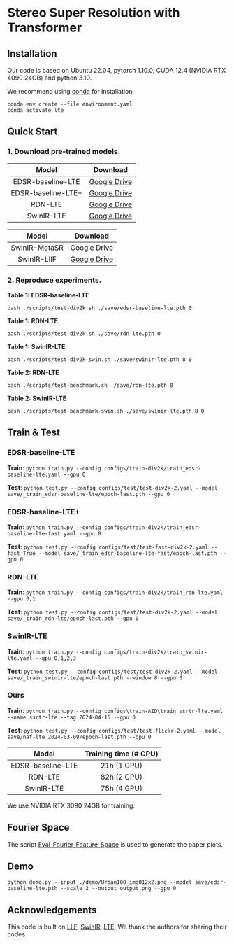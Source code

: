 # Stereo Super Resolution with Transformer


## Installation

Our code is based on Ubuntu 22.04, pytorch 1.10.0, CUDA 12.4 (NVIDIA RTX 4090 24GB) and python 3.10.

We recommend using [conda](https://www.anaconda.com/distribution/) for installation:

```
conda env create --file environment.yaml
conda activate lte
```


## Quick Start

### 1. Download pre-trained models.

Model|Download
:-:|:-:
EDSR-baseline-LTE|[Google Drive](https://drive.google.com/file/d/108-wQJOTR41JNn_2Q-5X4p07DvgrBNSB/view?usp=sharing)
EDSR-baseline-LTE+|[Google Drive](https://drive.google.com/file/d/1k_BWZWC4tvWA0WouViHAicdTg0pHBp-W/view?usp=sharing)
RDN-LTE|[Google Drive](https://drive.google.com/file/d/1fdj5cvSopIqFi74x9rofPP9O_2HfSp7K/view?usp=sharing)
SwinIR-LTE|[Google Drive](https://drive.google.com/file/d/1DnrL86pUKwRXNLOxoK_GJdrP6IZ3y9nH/view?usp=sharing)

Model|Download
:-:|:-:
SwinIR-MetaSR|[Google Drive](https://drive.google.com/file/d/1uG8PTLRdKxO4AaFh3SNl_nFcHqeGtu4y/view?usp=sharing)
SwinIR-LIIF|[Google Drive](https://drive.google.com/file/d/1TvXXvimq-FlVB6tOye5J3xTqPv_DRl_P/view?usp=sharing)


### 2. Reproduce experiments.

**Table 1: EDSR-baseline-LTE**

```bash ./scripts/test-div2k.sh ./save/edsr-baseline-lte.pth 0```

**Table 1: RDN-LTE**

```bash ./scripts/test-div2k.sh ./save/rdn-lte.pth 0```

**Table 1: SwinIR-LTE**

```bash ./scripts/test-div2k-swin.sh ./save/swinir-lte.pth 8 0```

**Table 2: RDN-LTE**

```bash ./scripts/test-benchmark.sh ./save/rdn-lte.pth 0```

**Table 2: SwinIR-LTE**

```bash ./scripts/test-benchmark-swin.sh ./save/swinir-lte.pth 8 0```


## Train & Test

###  **EDSR-baseline-LTE**

**Train**: `python train.py --config configs/train-div2k/train_edsr-baseline-lte.yaml --gpu 0`

**Test**: `python test.py --config configs/test/test-div2k-2.yaml --model save/_train_edsr-baseline-lte/epoch-last.pth --gpu 0`

### **EDSR-baseline-LTE+**

**Train**: `python train.py --config configs/train-div2k/train_edsr-baseline-lte-fast.yaml --gpu 0`

**Test**: `python test.py --config configs/test/test-fast-div2k-2.yaml --fast True --model save/_train_edsr-baseline-lte-fast/epoch-last.pth --gpu 0`

### **RDN-LTE**

**Train**: `python train.py --config configs/train-div2k/train_rdn-lte.yaml --gpu 0,1`

**Test**: `python test.py --config configs/test/test-div2k-2.yaml --model save/_train_rdn-lte/epoch-last.pth --gpu 0`

### **SwinIR-LTE**

**Train**: `python train.py --config configs/train-div2k/train_swinir-lte.yaml --gpu 0,1,2,3`

**Test**: `python test.py --config configs/test/test-div2k-2.yaml --model save/_train_swinir-lte/epoch-last.pth --window 8 --gpu 0`

### **Ours**

**Train**: `python train.py --config configs\train-AID\train_ssrtr-lte.yaml --name ssrtr-lte --tag 2024-04-15 --gpu 0`

**Test**: `python test.py --config configs/test/test-flickr-2.yaml --model save/naf-lte_2024-03-09/epoch-last.pth --gpu 0`


Model|Training time (# GPU)
:-:|:-:
EDSR-baseline-LTE|21h (1 GPU)
RDN-LTE|82h (2 GPU)
SwinIR-LTE|75h (4 GPU)

We use NVIDIA RTX 3090 24GB for training.


## Fourier Space

The script [Eval-Fourier-Feature-Space](https://github.com/jaewon-lee-b/lte/blob/main/Eval-Fourier-Feature-Space.ipynb) is used to generate the paper plots.


## Demo

`python demo.py --input ./demo/Urban100_img012x2.png --model save/edsr-baseline-lte.pth --scale 2 --output output.png --gpu 0`


## Acknowledgements

This code is built on [LIIF](https://github.com/yinboc/liif), [SwinIR](https://github.com/JingyunLiang/SwinIR), [LTE](https://github.com/jaewon-lee-b/lte.git). We thank the authors for sharing their codes.